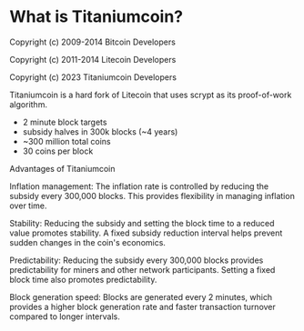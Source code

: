 What is Titaniumcoin?
=====================

Copyright (c) 2009-2014 Bitcoin Developers

Copyright (c) 2011-2014 Litecoin Developers

Copyright (c) 2023 Titaniumcoin Developers


Titaniumcoin is a hard fork of Litecoin that uses scrypt as its proof-of-work algorithm.
 - 2 minute block targets
 - subsidy halves in 300k blocks (~4 years)
 - ~300 million total coins
 - 30 coins per block


Advantages of Titaniumcoin

Inflation management:
The inflation rate is controlled by reducing the subsidy every 300,000 blocks. This provides flexibility in managing inflation over time.

Stability:
Reducing the subsidy and setting the block time to a reduced value promotes stability. A fixed subsidy reduction interval helps prevent sudden changes in the coin's economics.

Predictability:
Reducing the subsidy every 300,000 blocks provides predictability for miners and other network participants. Setting a fixed block time also promotes predictability.

Block generation speed:
Blocks are generated every 2 minutes, which provides a higher block generation rate and faster transaction turnover compared to longer intervals.
 
